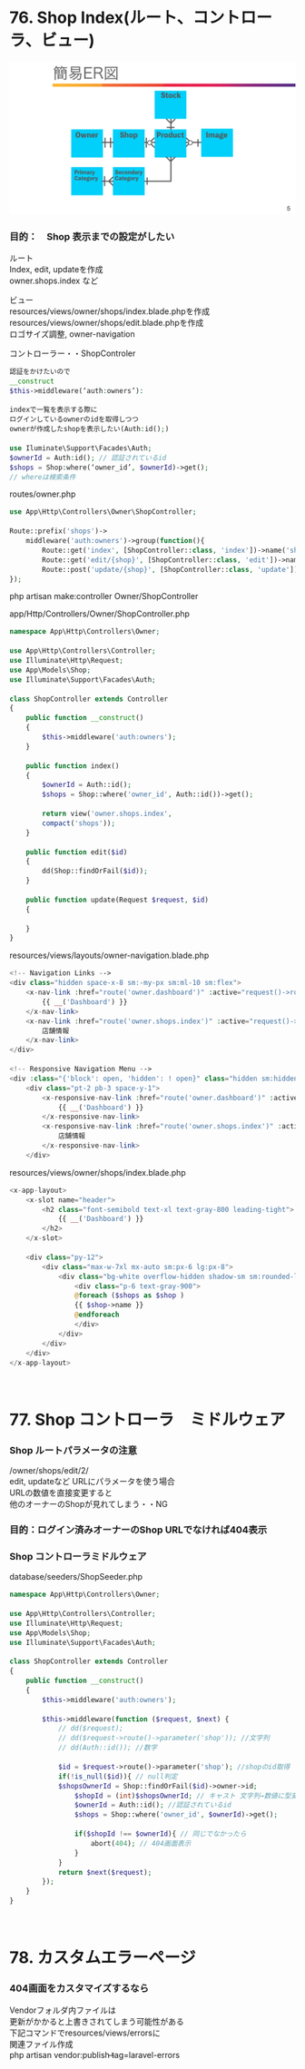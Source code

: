 # 76. Shop Index(ルート、コントローラ、ビュー)
![img](public/img/owner_er.png)

### 目的：　Shop 表示までの設定がしたい
ルート  
Index, edit, updateを作成  
owner.shops.index など  

ビュー    
resources/views/owner/shops/index.blade.phpを作成    
resources/views/owner/shops/edit.blade.phpを作成  
ロゴサイズ調整, owner-navigation  

コントローラー・・ShopControler  

```php
認証をかけたいので  
__construct  
$this->middleware(‘auth:owners’):  

indexで一覧を表示する際に  
ログインしているownerのidを取得しつつ  
ownerが作成したshopを表示したい(Auth:id();)

use Iluminate\Support\Facades\Auth;  
$ownerId = Auth:id(); // 認証されているid  
$shops = Shop:where(‘owner_id’, $ownerId)->get();  
// whereは検索条件  
```

routes/owner.php
```php
use App\Http\Controllers\Owner\ShopController;

Route::prefix('shops')->
    middleware('auth:owners')->group(function(){
        Route::get('index', [ShopController::class, 'index'])->name('shops.index');
        Route::get('edit/{shop}', [ShopController::class, 'edit'])->name('shops.edit');
        Route::post('update/{shop}', [ShopController::class, 'update'])->name('shops.update');
});
```

php artisan make:controller Owner/ShopController  

app/Http/Controllers/Owner/ShopController.php  
```php
namespace App\Http\Controllers\Owner;

use App\Http\Controllers\Controller;
use Illuminate\Http\Request;
use App\Models\Shop;
use Illuminate\Support\Facades\Auth;

class ShopController extends Controller
{
    public function __construct()
    {
        $this->middleware('auth:owners');
    } 

    public function index()
    {
        $ownerId = Auth::id();
        $shops = Shop::where('owner_id', Auth::id())->get();

        return view('owner.shops.index', 
        compact('shops'));
    }

    public function edit($id)
    {
        dd(Shop::findOrFail($id));
    }

    public function update(Request $request, $id)
    {

    }
}
```

resources/views/layouts/owner-navigation.blade.php  
```php
<!-- Navigation Links -->
<div class="hidden space-x-8 sm:-my-px sm:ml-10 sm:flex">
    <x-nav-link :href="route('owner.dashboard')" :active="request()->routeIs('owner.dashboard')">
        {{ __('Dashboard') }}
    </x-nav-link>
    <x-nav-link :href="route('owner.shops.index')" :active="request()->routeIs('owner.shops.index')">
        店舗情報
    </x-nav-link>
</div>

<!-- Responsive Navigation Menu -->
<div :class="{'block': open, 'hidden': ! open}" class="hidden sm:hidden">
    <div class="pt-2 pb-3 space-y-1">
        <x-responsive-nav-link :href="route('owner.dashboard')" :active="request()->routeIs('owner.dashboard')">
            {{ __('Dashboard') }}
        </x-responsive-nav-link>
        <x-responsive-nav-link :href="route('owner.shops.index')" :active="request()->routeIs('owner.shops.index')">
            店舗情報
        </x-responsive-nav-link>
    </div>
```

resources/views/owner/shops/index.blade.php  
```php
<x-app-layout>
    <x-slot name="header">
        <h2 class="font-semibold text-xl text-gray-800 leading-tight">
            {{ __('Dashboard') }}
        </h2>
    </x-slot>

    <div class="py-12">
        <div class="max-w-7xl mx-auto sm:px-6 lg:px-8">
            <div class="bg-white overflow-hidden shadow-sm sm:rounded-lg">
                <div class="p-6 text-gray-900">
                @foreach ($shops as $shop )
                {{ $shop->name }}
                @endforeach
                </div>
            </div>
        </div>
    </div>
</x-app-layout>
```
<br>

# 77. Shop コントローラ　ミドルウェア

### Shop ルートパラメータの注意
/owner/shops/edit/2/  
edit, updateなど URLにパラメータを使う場合  
URLの数値を直接変更すると  
他のオーナーのShopが見れてしまう・・NG  

### 目的：ログイン済みオーナーのShop URLでなければ404表示

### Shop コントローラミドルウェア

database/seeders/ShopSeeder.php
```php
namespace App\Http\Controllers\Owner;

use App\Http\Controllers\Controller;
use Illuminate\Http\Request;
use App\Models\Shop;
use Illuminate\Support\Facades\Auth;

class ShopController extends Controller
{
    public function __construct()
    {
        $this->middleware('auth:owners');

        $this->middleware(function ($request, $next) {
            // dd($request);
            // dd($request->route()->parameter('shop')); //文字列
            // dd(Auth::id()); //数字

            $id = $request->route()->parameter('shop'); //shopのid取得
            if(!is_null($id)){ // null判定
            $shopsOwnerId = Shop::findOrFail($id)->owner->id;
                $shopId = (int)$shopsOwnerId; // キャスト 文字列→数値に型変換
                $ownerId = Auth::id(); //認証されているid
                $shops = Shop::where('owner_id', $ownerId)->get();

                if($shopId !== $ownerId){ // 同じでなかったら
                    abort(404); // 404画面表示
                }
            }
            return $next($request);
        });
    } 
}
```
<br>

# 78. カスタムエラーページ

### 404画面をカスタマイズするなら

Vendorフォルダ内ファイルは  
更新がかかると上書きされてしまう可能性がある  
下記コマンドでresources/views/errorsに  
関連ファイル作成  
php artisan vendor:publish ̶tag=laravel-errors  